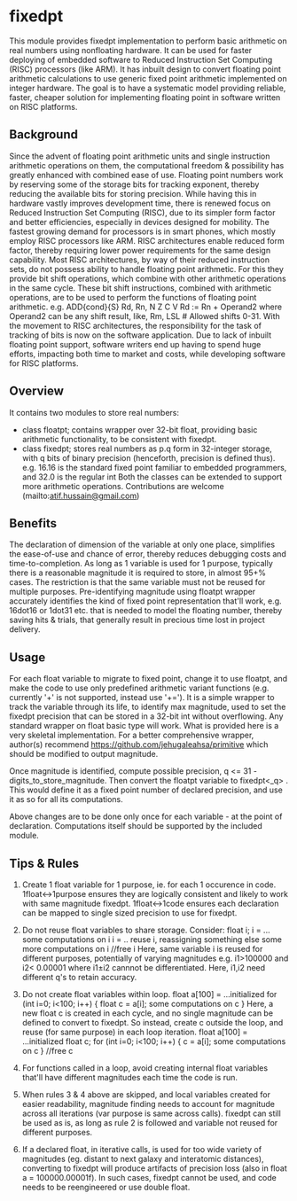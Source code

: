 # fixedpt
This module provides fixedpt<int> implementation to perform basic arithmetic on real numbers using nonfloating hardware. It can be used for faster deploying of embedded software to Reduced Instruction Set Computing (RISC) processors (like ARM). It has inbuilt design to convert floating point arithmetic calculations to use generic fixed point arithmetic implemented on integer hardware. The goal is to have a systematic model providing reliable, faster, cheaper solution for implementing floating point in software written on RISC platforms.

## Background
Since the advent of floating point arithmetic units and single instruction arithmetic operations on them, the computational freedom & possibility has greatly enhanced with combined ease of use. Floating point numbers work by reserving some of the storage bits for tracking exponent, thereby reducing the available bits for storing precision.
While having this in hardware vastly improves development time, there is renewed focus on Reduced Instruction Set Computing (RISC), due to its simpler form factor and better efficiencies, especially in devices designed for mobility. The fastest growing demand for processors is in smart phones, which mostly employ RISC processors like ARM. RISC architectures enable reduced form factor, thereby requiring lower power requirements for the same design capability.
Most RISC architectures, by way of their reduced instruction sets, do not possess ability to handle floating point arithmetic. For this they provide bit shift operations, which combine with other arithmetic operations in the same cycle. These bit shift instructions, combined with arithmetic operations, are to be used to perform the functions of floating point arithmetic.
e.g.	ADD{cond}{S} Rd, Rn, <Operand2> N Z C V Rd := Rn + Operand2
	where Operand2 can be any shift result, like, 	Rm, LSL #<shift> Allowed shifts 0-31.
With the movement to RISC architectures, the responsibility for the task of tracking of bits is now on the software application. Due to lack of inbuilt floating point support, software writers end up having to spend huge efforts, impacting both time to market and costs, while developing software for RISC platforms.

## Overview
It contains two modules to store real numbers:
* class floatpt; contains wrapper over 32-bit float, providing basic arithmetic functionality, to be consistent with fixedpt.
* class fixedpt<int q>; stores real numbers as p.q form in 32-integer storage, with q bits of binary precision (henceforth, precision is defined thus). e.g. 16.16 is the standard fixed point familiar to embedded programmers, and 32.0 is the regular int
Both the classes can be extended to support more arithmetic operations. Contributions are welcome (mailto:atif.hussain@gmail.com)

## Benefits
The declaration of dimension of the variable at only one place, simplifies the ease-of-use and chance of error, thereby reduces debugging costs and time-to-completion. 
As long as 1 variable is used for 1 purpose, typically there is a reasonable magnitude it is required to store, in almost 95+% cases. The restriction is that the same variable must not be reused for multiple purposes. 
Pre-identifying magnitude using floatpt wrapper accurately identifies the kind of fixed point representation that'll work, e.g. 16dot16 or 1dot31 etc. that is needed to model the floating number, thereby saving hits & trials, that generally result in precious time lost in project delivery. 

## Usage

For each float variable to migrate to fixed point, change it to use floatpt, and make the code to use only predefined arithmetic variant functions (e.g. currently '+' is not supported, instead use '+='). It is a simple wrapper to track the variable through its life, to identify max magnitude, used to set the fixedpt precision that can be stored in a 32-bit int without overflowing. Any standard wrapper on float basic type will work. What is provided here is a very skeletal implementation. For a better comprehensive wrapper, author(s) recommend https://github.com/jehugaleahsa/primitive which should be modified to output magnitude. 

Once magnitude is identified, compute possible precision, q <= 31 - digits_to_store_magnitude. Then convert the floatpt variable to fixedpt<_q> . This would define it as a fixed point number of declared precision, and use it as so for all its computations. 

Above changes are to be done only once for each variable - at the point of declaration. Computations itself should be supported by the included module. 

## Tips & Rules

1. Create 1 float variable for 1 purpose, ie. for each 1 occurence in code.
 1float<->1purpose ensures they are logically consistent and likely to work with same magnitude fixedpt. 
 1float<->1code ensures each declaration can be mapped to single sized precision to use for fixedpt.

2. Do not reuse float variables to share storage. Consider:
    float i;
    i = ...
    some computations on i
    i = .. reuse i, reassigning something else
    some more computations on i
    //free i
 Here, same variable i is reused for different purposes, potentially of varying magnitudes e.g. i1>100000 and i2< 0.00001 where i1±i2 cannnot be differentiated. Here, i1,i2 need different q's to retain accuracy.

3. Do not create float variables within loop. 
    float a[100] = ...initialized
    for (int i=0; i<100; i++) {
      float c = a[i];
      some computations on c
    }
 Here, a new float c is created in each cycle, and no single magnitude can be defined to convert to fixedpt. So instead, create c outside the loop, and reuse (for same purpose) in each loop iteration. 
    float a[100] = ...initialized
    float c;
    for (int i=0; i<100; i++) {
      c = a[i];
      some computations on c
    }
    //free c

4. For functions called in a loop, avoid creating internal float variables that'll have different magnitudes each time the code is run. 

5. When rules 3 & 4 above are skipped, and local variables created for easier readability, 
magnitude finding needs to account for magnitude across all iterations (var purpose is same across calls). fixedpt can still be used as is, as long as rule 2 is followed and variable not reused for different purposes. 

6. If a declared float, in iterative calls, is used for too wide variety of magnitudes (eg. distant to next galaxy and interatomic distances), converting to fixedpt will produce artifacts of precision loss (also in float a = 100000.00001f). In such cases, fixedpt cannot be used, and code needs to be reengineered or use double float. 
